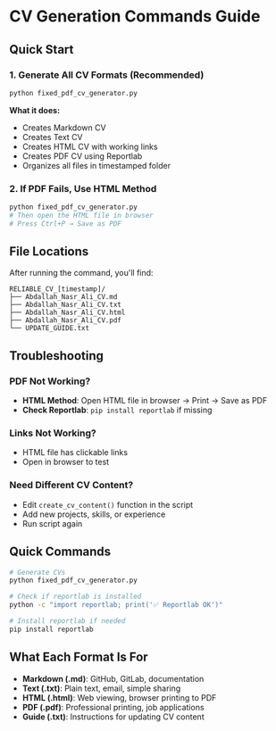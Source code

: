 # CV Generation Commands Guide

## Quick Start

### 1. Generate All CV Formats (Recommended)
```bash
python fixed_pdf_cv_generator.py
```
**What it does:**
- Creates Markdown CV
- Creates Text CV  
- Creates HTML CV with working links
- Creates PDF CV using Reportlab
- Organizes all files in timestamped folder

### 2. If PDF Fails, Use HTML Method
```bash
python fixed_pdf_cv_generator.py
# Then open the HTML file in browser
# Press Ctrl+P → Save as PDF
```

## File Locations

After running the command, you'll find:
```
RELIABLE_CV_[timestamp]/
├── Abdallah_Nasr_Ali_CV.md
├── Abdallah_Nasr_Ali_CV.txt
├── Abdallah_Nasr_Ali_CV.html
├── Abdallah_Nasr_Ali_CV.pdf
└── UPDATE_GUIDE.txt
```

## Troubleshooting

### PDF Not Working?
- **HTML Method**: Open HTML file in browser → Print → Save as PDF
- **Check Reportlab**: `pip install reportlab` if missing

### Links Not Working?
- HTML file has clickable links
- Open in browser to test

### Need Different CV Content?
- Edit `create_cv_content()` function in the script
- Add new projects, skills, or experience
- Run script again

## Quick Commands

```bash
# Generate CVs
python fixed_pdf_cv_generator.py

# Check if reportlab is installed
python -c "import reportlab; print('✅ Reportlab OK')"

# Install reportlab if needed
pip install reportlab
```

## What Each Format Is For

- **Markdown (.md)**: GitHub, GitLab, documentation
- **Text (.txt)**: Plain text, email, simple sharing
- **HTML (.html)**: Web viewing, browser printing to PDF
- **PDF (.pdf)**: Professional printing, job applications
- **Guide (.txt)**: Instructions for updating CV content
